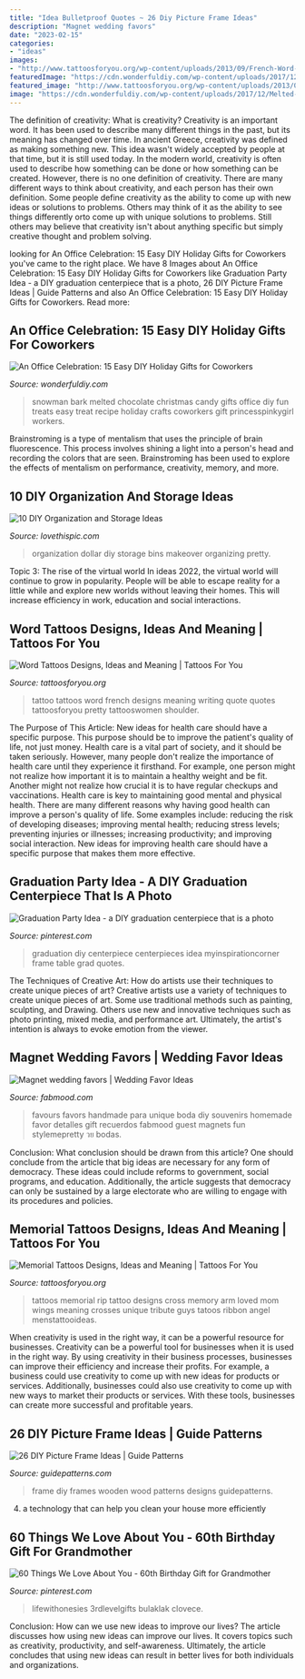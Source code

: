 ```yaml
---
title: "Idea Bulletproof Quotes ~ 26 Diy Picture Frame Ideas"
description: "Magnet wedding favors"
date: "2023-02-15"
categories:
- "ideas"
images:
- "http://www.tattoosforyou.org/wp-content/uploads/2013/09/French-Word-Tattoos-1024x680.jpg"
featuredImage: "https://cdn.wonderfuldiy.com/wp-content/uploads/2017/12/Melted-snowman-bark.jpg"
featured_image: "http://www.tattoosforyou.org/wp-content/uploads/2013/09/Memorial-Cross-Tattoos.jpg"
image: "https://cdn.wonderfuldiy.com/wp-content/uploads/2017/12/Melted-snowman-bark.jpg"
---
```



The definition of creativity: What is creativity?
Creativity is an important word. It has been used to describe many different things in the past, but its meaning has changed over time. In ancient Greece, creativity was defined as making something new. This idea wasn't widely accepted by people at that time, but it is still used today. In the modern world, creativity is often used to describe how something can be done or how something can be created. However, there is no one definition of creativity. There are many different ways to think about creativity, and each person has their own definition. Some people define creativity as the ability to come up with new ideas or solutions to problems. Others may think of it as the ability to see things differently orto come up with unique solutions to problems. Still others may believe that creativity isn't about anything specific but simply creative thought and problem solving.

	

		
looking for An Office Celebration: 15 Easy DIY Holiday Gifts for Coworkers you've came to the right place. We have 8 Images about An Office Celebration: 15 Easy DIY Holiday Gifts for Coworkers like Graduation Party Idea - a DIY graduation centerpiece that is a photo, 26 DIY Picture Frame Ideas | Guide Patterns and also An Office Celebration: 15 Easy DIY Holiday Gifts for Coworkers. Read more:
		
    
## An Office Celebration: 15 Easy DIY Holiday Gifts For Coworkers

<img loading=lazy src="https://cdn.wonderfuldiy.com/wp-content/uploads/2017/12/Melted-snowman-bark.jpg" onerror="this.onerror=null;this.src='https://tse2.mm.bing.net/th?id=OIP.HYr8mClnfeZ0XKcML1QV4wHaE8&amp;pid=15.1';" alt="An Office Celebration: 15 Easy DIY Holiday Gifts for Coworkers">

_Source: wonderfuldiy.com_

>snowman bark melted chocolate christmas candy gifts office diy fun treats easy treat recipe holiday crafts coworkers gift princesspinkygirl workers. 

	

Brainstroming is a type of mentalism that uses the principle of brain fluorescence. This process involves shining a light into a person's head and recording the colors that are seen. Brainstroming has been used to explore the effects of mentalism on performance, creativity, memory, and more.

    
## 10 DIY Organization And Storage Ideas

<img loading=lazy src="http://www.lovethispic.com/uploaded_images/blogs/10-Diy-Organization-And-Storage-Ideas-148-4.jpg" onerror="this.onerror=null;this.src='https://tse2.mm.bing.net/th?id=OIP.pKLgdJdgR2h44En8ORXVtAHaLH&amp;pid=15.1';" alt="10 DIY Organization and Storage Ideas">

_Source: lovethispic.com_

>organization dollar diy storage bins makeover organizing pretty. 

	

Topic 3: The rise of the virtual world
In ideas 2022, the virtual world will continue to grow in popularity. People will be able to escape reality for a little while and explore new worlds without leaving their homes. This will increase efficiency in work, education and social interactions.

    
## Word Tattoos Designs, Ideas And Meaning | Tattoos For You

<img loading=lazy src="http://www.tattoosforyou.org/wp-content/uploads/2013/09/French-Word-Tattoos-1024x680.jpg" onerror="this.onerror=null;this.src='https://tse1.mm.bing.net/th?id=OIP.qm15oTWNHHZcTlZWovO7iQHaE6&amp;pid=15.1';" alt="Word Tattoos Designs, Ideas and Meaning | Tattoos For You">

_Source: tattoosforyou.org_

>tattoo tattoos word french designs meaning writing quote quotes tattoosforyou pretty tattooswomen shoulder. 

	

The Purpose of This Article: New ideas for health care should have a specific purpose. This purpose should be to improve the patient's quality of life, not just money.
Health care is a vital part of society, and it should be taken seriously. However, many people don't realize the importance of health care until they experience it firsthand. For example, one person might not realize how important it is to maintain a healthy weight and be fit. Another might not realize how crucial it is to have regular checkups and vaccinations. Health care is key to maintaining good mental and physical health. There are many different reasons why having good health can improve a person's quality of life. Some examples include: reducing the risk of developing diseases; improving mental health; reducing stress levels; preventing injuries or illnesses; increasing productivity; and improving social interaction. New ideas for improving health care should have a specific purpose that makes them more effective.

    
## Graduation Party Idea - A DIY Graduation Centerpiece That Is A Photo

<img loading=lazy src="https://i.pinimg.com/736x/0a/91/cb/0a91cb6bf4f807073bf1bf1994c92fc8.jpg" onerror="this.onerror=null;this.src='https://tse4.mm.bing.net/th?id=OIP.vy5486voBtd3ssqG6LgoegHaJ3&amp;pid=15.1';" alt="Graduation Party Idea - a DIY graduation centerpiece that is a photo">

_Source: pinterest.com_

>graduation diy centerpiece centerpieces idea myinspirationcorner frame table grad quotes. 

	

The Techniques of Creative Art: How do artists use their techniques to create unique pieces of art?
Creative artists use a variety of techniques to create unique pieces of art. Some use traditional methods such as painting, sculpting, and Drawing. Others use new and innovative techniques such as photo printing, mixed media, and performance art. Ultimately, the artist's intention is always to evoke emotion from the viewer.

    
## Magnet Wedding Favors | Wedding Favor Ideas

<img loading=lazy src="https://www.fabmood.com/wp-content/uploads/2013/08/wedding-favours-ideas22.jpg" onerror="this.onerror=null;this.src='https://tse4.mm.bing.net/th?id=OIP.uFDnanrhiKuMHl9G6ndwugHaLH&amp;pid=15.1';" alt="Magnet wedding favors | Wedding Favor Ideas">

_Source: fabmood.com_

>favours favors handmade para unique boda diy souvenirs homemade favor detalles gift recuerdos fabmood guest magnets fun stylemepretty วย bodas. 

	

Conclusion: What conclusion should be drawn from this article?
One should conclude from the article that big ideas are necessary for any form of democracy. These ideas could include reforms to government, social programs, and education. Additionally, the article suggests that democracy can only be sustained by a large electorate who are willing to engage with its procedures and policies.

    
## Memorial Tattoos Designs, Ideas And Meaning | Tattoos For You

<img loading=lazy src="http://www.tattoosforyou.org/wp-content/uploads/2013/09/Memorial-Cross-Tattoos.jpg" onerror="this.onerror=null;this.src='https://tse3.mm.bing.net/th?id=OIP.EXIfJYwPd8cbFqD4qvlyTwHaL6&amp;pid=15.1';" alt="Memorial Tattoos Designs, Ideas and Meaning | Tattoos For You">

_Source: tattoosforyou.org_

>tattoos memorial rip tattoo designs cross memory arm loved mom wings meaning crosses unique tribute guys tatoos ribbon angel menstattooideas. 

	

When creativity is used in the right way, it can be a powerful resource for businesses.
Creativity can be a powerful tool for businesses when it is used in the right way. By using creativity in their business processes, businesses can improve their efficiency and increase their profits. For example, a business could use creativity to come up with new ideas for products or services. Additionally, businesses could also use creativity to come up with new ways to market their products or services. With these tools, businesses can create more successful and profitable years.

    
## 26 DIY Picture Frame Ideas | Guide Patterns

<img loading=lazy src="https://www.guidepatterns.com/wp-content/uploads/2015/03/Wood-Picture-Frame-DIY.jpg" onerror="this.onerror=null;this.src='https://tse4.mm.bing.net/th?id=OIP.6iO38311ZJ5UTaHDn4qyyQHaJ4&amp;pid=15.1';" alt="26 DIY Picture Frame Ideas | Guide Patterns">

_Source: guidepatterns.com_

>frame diy frames wooden wood patterns designs guidepatterns. 

	

4. a technology that can help you clean your house more efficiently

    
## 60 Things We Love About You - 60th Birthday Gift For Grandmother

<img loading=lazy src="https://i.pinimg.com/736x/c2/97/68/c297680fecce9a3f97a21eab232dfe46.jpg" onerror="this.onerror=null;this.src='https://tse4.mm.bing.net/th?id=OIP.hc7ShSaPQArix-ECGqwbpQHaJ3&amp;pid=15.1';" alt="60 Things We Love About You - 60th Birthday Gift for Grandmother">

_Source: pinterest.com_

>lifewithonesies 3rdlevelgifts bulaklak clovece. 

	

Conclusion: How can we use new ideas to improve our lives?
The article discusses how using new ideas can improve our lives. It covers topics such as creativity, productivity, and self-awareness. Ultimately, the article concludes that using new ideas can result in better lives for both individuals and organizations.

